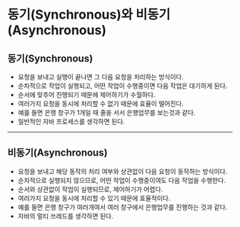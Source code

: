 # 동기(Synchronous)와 비동기(Asynchronous)

## 동기(Synchronous)
- 요청을 보내고 실행이 끝나면 그 다음 요청을 처리하는 방식이다.
- 순차적으로 작업이 실행되고, 어떤 작업이 수행중이면 다음 작업은 대기하게 된다.
- 순서에 맞추어 진행되기 때문에 제어하기가 수월하다.
- 여러가지 요청을 동시에 처리할 수 없기 때문에 효율이 떨어진다.
- 예를 들면 은행 창구가 1개일 때 줄을 서서 은행업무를 보는것과 같다.
- 일반적인 자바 프로세스를 생각하면 된다.

---
## 비동기(Asynchronous)
- 요청을 보내고 해당 동작의 처리 여부와 상관없이 다음 요청이 동작하는 방식이다.
- 순차적으로 실행되지 않으므로, 어떤 작업이 수행중이여도 다음 작업을 수행한다. 
- 순서와 상관없이 작업이 실행되므로, 제어하기가 어렵다.
- 여러가지 요청을 동시에 처리할 수 있기 때문에 효율적이다.
- 예를 들면 은행 창구가 여러개여서 여러 창구에서 은행업무를 진행하는 것과 같다.
- 자바의 멀티 쓰레드를 생각하면 된다.